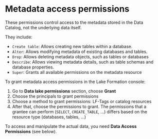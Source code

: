 # Metadata access permissions

These permissions control access to the metadata stored in the Data Catalog, not the underlying data itself.

They include:
- `Create table`: Allows creating new tables within a database.
- `Alter`: Allows modifying metadata of existing databases and tables.
- `Drop`: Allows deleting metadata objects, such as tables or databases
- `Describe`: Allows viewing metadata details, such as table schemas and database properties.
- `Super`: Grants all available permissions on the metadata resource

To grant metadata access permissions in the Lake Formation console:
1. Go to **Data lake permissions** section, choose **Grant**
2. Choose the principals to grant permissions
3. Choose a method to grant permissions: LF-Tags or catalog resources
4. After that, choose the permissions to grant. The permissions that a grantee can perform (`SELECT`, `CREATE_TABLE`, ...) differs based on the resource type (databases, tables, ...)

To access and manipulate the actual data, you need **Data Access Permissions** (see below).
